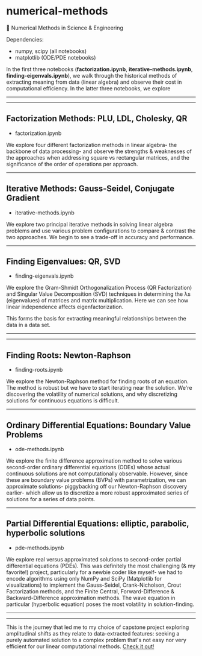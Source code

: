 # numerical-methods
🧮 Numerical Methods in Science &amp; Engineering

Dependencies:
- numpy, scipy (all notebooks)
- matplotlib (ODE/PDE notebooks)

In the first three notebooks (<b>factorization.ipynb</b>, <b>iterative-methods.ipynb</b>, <b>finding-eigenvals.ipynb</b>), we walk through the historical methods of extracting meaning from data (linear algebra) and observe their cost in computational efficiency. 
In the latter three notebooks, we explore 

---  
---  

## Factorization Methods: PLU, LDL, Cholesky, QR
- factorization.ipynb

We explore four different factorization methods in linear algebra- the backbone of data processing- and observe the strengths & weaknesses of the approaches when addressing square vs rectangular matrices, and the significance of the order of operations per approach.

---  

## Iterative Methods: Gauss-Seidel, Conjugate Gradient
- iterative-methods.ipynb

We explore two principal iterative methods in solving linear algebra problems and use various problem configurations to compare & contrast the two approaches. We begin to see a trade-off in accuracy and performance.

---  

## Finding Eigenvalues: QR, SVD
- finding-eigenvals.ipynb

We explore the Gram-Shmidt Orthogonalization Process (QR Factorization) and Singular Value Decomposition (SVD) techniques in determining the λs (eigenvalues) of matrices and matrix multiplication. Here we can see how linear independence affects eigenfactorization.  

This forms the basis for extracting meaningful relationships between the data in a data set.

---  
---  

## Finding Roots: Newton-Raphson
- finding-roots.ipynb

We explore the Newton-Raphson method for finding roots of an equation. The method is robust but we have to start iterating near the solution. We're discovering the volatility of numerical solutions, and why discretizing solutions for continuous equations is difficult.

---  

## Ordinary Differential Equations: Boundary Value Problems
- ode-methods.ipynb

We explore the finite difference approximation method to solve various second-order ordinary differential equations (ODEs) whose actual continuous solutions are not computationally observable. However, since these are boundary value problems (BVPs) with parametrization, we can approximate solutions- piggybacking off our Newton-Raphson discovery earlier- which allow us to discretize a more robust approximated series of solutions for a series of data points.

---  

## Partial Differential Equations: elliptic, parabolic, hyperbolic solutions
- pde-methods.ipynb

We explore real versus approximated solutions to second-order partial differential equations (PDEs). This was definitely the most challenging (& my favorite!) project, particularly for a newbie coder like myself- we had to encode algorithms using only NumPy and SciPy (Matplotlib for visualizations) to implement the Gauss-Seidel, Crank-Nicholson, Crout Factorization methods, and the Finite Central, Forward-Difference & Backward-Difference approximation methods. The wave equation in particular (hyperbolic equation) poses the most volatility in solution-finding.

---  
---  

This is the journey that led me to my choice of capstone project exploring amplitudinal shifts as they relate to data-extracted features: seeking a purely automated solution to a complex problem that's not easy nor very efficient for our linear computational methods. [Check it out!](https://github.com/rlhinrichs/DeepSleepAI)
